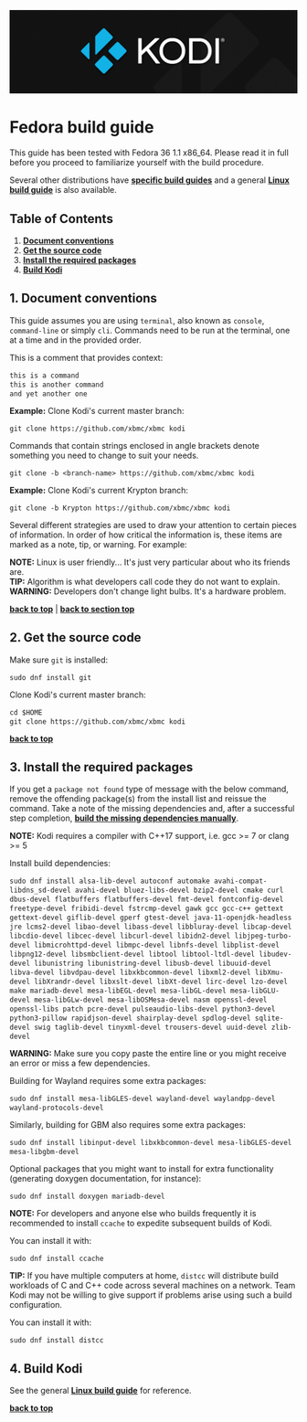 ![Kodi Logo](resources/banner_slim.png)

# Fedora build guide
This guide has been tested with Fedora 36 1.1 x86_64. Please read it in full before you proceed to familiarize yourself with the build procedure.

Several other distributions have **[specific build guides](README.md)** and a general **[Linux build guide](README.Linux.md)** is also available.

## Table of Contents
1. **[Document conventions](#1-document-conventions)**
2. **[Get the source code](#2-get-the-source-code)**
3. **[Install the required packages](#3-install-the-required-packages)**
4. **[Build Kodi](#4-build-kodi)**

## 1. Document conventions
This guide assumes you are using `terminal`, also known as `console`, `command-line` or simply `cli`. Commands need to be run at the terminal, one at a time and in the provided order.

This is a comment that provides context:
```
this is a command
this is another command
and yet another one
```

**Example:** Clone Kodi's current master branch:
```
git clone https://github.com/xbmc/xbmc kodi
```

Commands that contain strings enclosed in angle brackets denote something you need to change to suit your needs.
```
git clone -b <branch-name> https://github.com/xbmc/xbmc kodi
```

**Example:** Clone Kodi's current Krypton branch:
```
git clone -b Krypton https://github.com/xbmc/xbmc kodi
```

Several different strategies are used to draw your attention to certain pieces of information. In order of how critical the information is, these items are marked as a note, tip, or warning. For example:
 
**NOTE:** Linux is user friendly... It's just very particular about who its friends are.  
**TIP:** Algorithm is what developers call code they do not want to explain.  
**WARNING:** Developers don't change light bulbs. It's a hardware problem.

**[back to top](#table-of-contents)** | **[back to section top](#1-document-conventions)**

## 2. Get the source code
Make sure `git` is installed:
```
sudo dnf install git
```

Clone Kodi's current master branch:
```
cd $HOME
git clone https://github.com/xbmc/xbmc kodi
```

**[back to top](#table-of-contents)**

## 3. Install the required packages
If you get a `package not found` type of message with the below command, remove the offending package(s) from the install list and reissue the command. Take a note of the missing dependencies and, after a successful step completion, **[build the missing dependencies manually](README.Linux.md#31-build-missing-dependencies)**.

**NOTE:** Kodi requires a compiler with C++17 support, i.e. gcc >= 7 or clang >= 5

Install build dependencies:
```
sudo dnf install alsa-lib-devel autoconf automake avahi-compat-libdns_sd-devel avahi-devel bluez-libs-devel bzip2-devel cmake curl dbus-devel flatbuffers flatbuffers-devel fmt-devel fontconfig-devel freetype-devel fribidi-devel fstrcmp-devel gawk gcc gcc-c++ gettext gettext-devel giflib-devel gperf gtest-devel java-11-openjdk-headless jre lcms2-devel libao-devel libass-devel libbluray-devel libcap-devel libcdio-devel libcec-devel libcurl-devel libidn2-devel libjpeg-turbo-devel libmicrohttpd-devel libmpc-devel libnfs-devel libplist-devel libpng12-devel libsmbclient-devel libtool libtool-ltdl-devel libudev-devel libunistring libunistring-devel libusb-devel libuuid-devel libva-devel libvdpau-devel libxkbcommon-devel libxml2-devel libXmu-devel libXrandr-devel libxslt-devel libXt-devel lirc-devel lzo-devel make mariadb-devel mesa-libEGL-devel mesa-libGL-devel mesa-libGLU-devel mesa-libGLw-devel mesa-libOSMesa-devel nasm openssl-devel openssl-libs patch pcre-devel pulseaudio-libs-devel python3-devel python3-pillow rapidjson-devel shairplay-devel spdlog-devel sqlite-devel swig taglib-devel tinyxml-devel trousers-devel uuid-devel zlib-devel
```

**WARNING:** Make sure you copy paste the entire line or you might receive an error or miss a few dependencies.

Building for Wayland requires some extra packages:
```
sudo dnf install mesa-libGLES-devel wayland-devel waylandpp-devel wayland-protocols-devel
```

Similarly, building for GBM also requires some extra packages:
```
sudo dnf install libinput-devel libxkbcommon-devel mesa-libGLES-devel mesa-libgbm-devel
```

Optional packages that you might want to install for extra functionality (generating doxygen documentation, for instance):
```
sudo dnf install doxygen mariadb-devel
```

**NOTE:** For developers and anyone else who builds frequently it is recommended to install `ccache` to expedite subsequent builds of Kodi.

You can install it with:
```
sudo dnf install ccache
```

**TIP:** If you have multiple computers at home, `distcc` will distribute build workloads of C and C++ code across several machines on a network. Team Kodi may not be willing to give support if problems arise using such a build configuration.

You can install it with:
```
sudo dnf install distcc
```

## 4. Build Kodi
See the general **[Linux build guide](README.Linux.md)** for reference.

**[back to top](#table-of-contents)**

